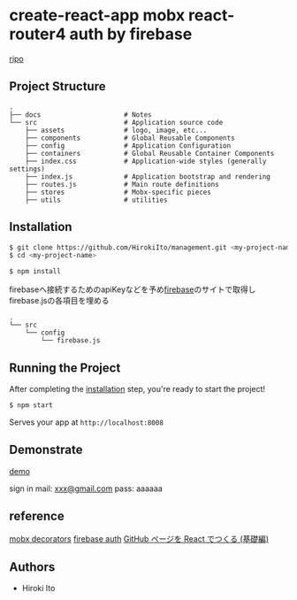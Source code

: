 # create-react-app mobx react-router4 auth by firebase

[ripo](https://github.com/HirokiIto/create-react-app-mobx-react-router4-auth-by-firebase)

## Project Structure

```
.
├── docs                     # Notes
└── src                      # Application source code
    ├── assets               # logo, image, etc...
    ├── components           # Global Reusable Components
    ├── config               # Application Configuration
    ├── containers           # Global Reusable Container Components
    ├── index.css            # Application-wide styles (generally settings)
    ├── index.js             # Application bootstrap and rendering
    ├── routes.js            # Main route definitions
    ├── stores               # Mobx-specific pieces
    ├── utils                # utilities

```


## Installation

```bash
$ git clone https://github.com/HirokiIto/management.git <my-project-name>
$ cd <my-project-name>
```

```bash
$ npm install
```

firebaseへ接続するためのapiKeyなどを予め[firebase](https://firebase.google.com/)のサイトで取得しfirebase.jsの各項目を埋める

```
.
└── src    
    └── config
        └── firebase.js

```

## Running the Project

After completing the [installation](#installation) step, you're ready to start the project!

```bash
$ npm start
```

Serves your app at `http://localhost:8008`

## Demonstrate

[demo](https://hirokiito.github.io/create-react-app-mobx-react-router4-auth-by-firebase)

sign in
mail: xxx@gmail.com
pass: aaaaaa

## reference

[mobx decorators](https://www.robinwieruch.de/create-react-app-mobx-decorators/)
[firebase auth](https://www.robinwieruch.de/complete-firebase-authentication-react-tutorial/)
[GitHub ページを React でつくる (基礎編)](https://qiita.com/KoheiShingaiHQ/items/b4bf8dd47a99e5d14caf)

## Authors

* Hiroki Ito
